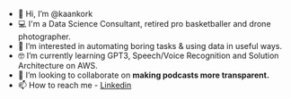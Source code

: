 - 👋 Hi, I’m @kaankork
- 💻 I'm a Data Science Consultant, retired pro basketballer and drone photographer.
- 👀 I’m interested in automating boring tasks & using data in useful ways.
- 🤓 I’m currently learning GPT3, Speech/Voice Recognition and Solution Architecture on AWS.
- 🚀 I’m looking to collaborate on **making podcasts more transparent.**
- 📫 How to reach me - [Linkedin](https://www.linkedin.com/in/kaankorkmaz/)

<!---
kaankork/kaankork is a ✨ special ✨ repository because its `README.md` (this file) appears on your GitHub profile.
You can click the Preview link to take a look at your changes.
--->

